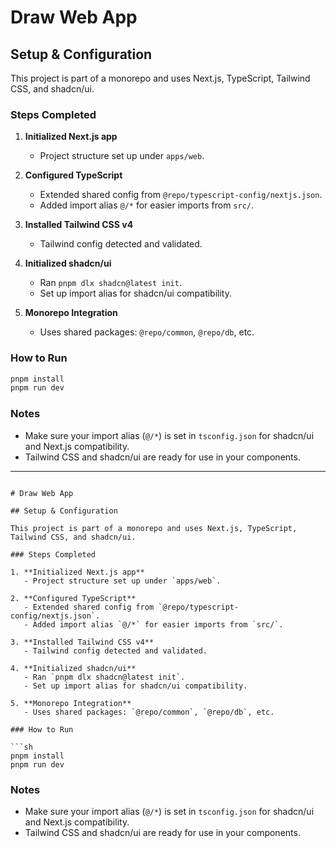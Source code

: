 # Draw Web App

## Setup & Configuration

This project is part of a monorepo and uses Next.js, TypeScript, Tailwind CSS, and shadcn/ui.

### Steps Completed

1. **Initialized Next.js app**  
   - Project structure set up under `apps/web`.

2. **Configured TypeScript**  
   - Extended shared config from `@repo/typescript-config/nextjs.json`.
   - Added import alias `@/*` for easier imports from `src/`.

3. **Installed Tailwind CSS v4**  
   - Tailwind config detected and validated.

4. **Initialized shadcn/ui**  
   - Ran `pnpm dlx shadcn@latest init`.
   - Set up import alias for shadcn/ui compatibility.

5. **Monorepo Integration**  
   - Uses shared packages: `@repo/common`, `@repo/db`, etc.

### How to Run

```sh
pnpm install
pnpm run dev
```

### Notes

- Make sure your import alias (`@/*`) is set in `tsconfig.json` for shadcn/ui and Next.js compatibility.
- Tailwind CSS and shadcn/ui are ready for use in your components.

---
```<!-- filepath: /home/preethampm/Projects/cohort/draw/apps/web/README.md -->

# Draw Web App

## Setup & Configuration

This project is part of a monorepo and uses Next.js, TypeScript, Tailwind CSS, and shadcn/ui.

### Steps Completed

1. **Initialized Next.js app**  
   - Project structure set up under `apps/web`.

2. **Configured TypeScript**  
   - Extended shared config from `@repo/typescript-config/nextjs.json`.
   - Added import alias `@/*` for easier imports from `src/`.

3. **Installed Tailwind CSS v4**  
   - Tailwind config detected and validated.

4. **Initialized shadcn/ui**  
   - Ran `pnpm dlx shadcn@latest init`.
   - Set up import alias for shadcn/ui compatibility.

5. **Monorepo Integration**  
   - Uses shared packages: `@repo/common`, `@repo/db`, etc.

### How to Run

```sh
pnpm install
pnpm run dev
```

### Notes

- Make sure your import alias (`@/*`) is set in `tsconfig.json` for shadcn/ui and Next.js compatibility.
- Tailwind CSS and shadcn/ui are ready for use in your components.